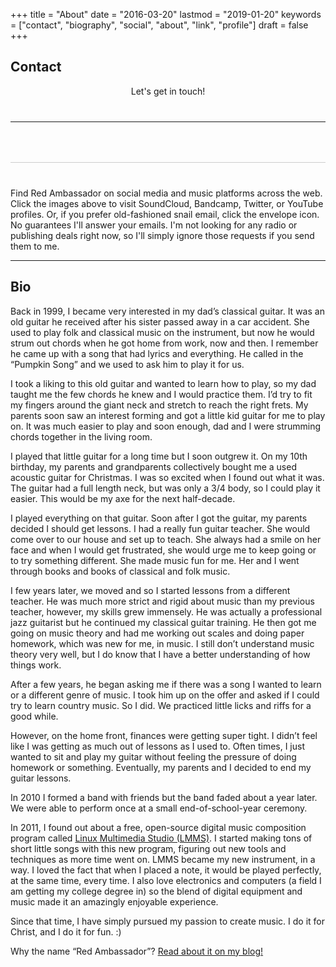 +++
title = "About"
date = "2016-03-20"
lastmod = "2019-01-20"
keywords = ["contact", "biography", "social", "about", "link", "profile"]
draft = false
+++

<style>
table {
    font-size: 40px;
    border-spacing: 10px 0px;
    /*border-collapse: separate;*/
}

tr {
    border-bottom: 1px solid #ccc;
}

table a:hover {
    font-size: 35px;
}
</style>


## Contact

<center>

Let's get in touch!

<table>
<tr>

<td>
<a target="_blank" href="https://soundcloud.com/red-ambassador" title="Soundcloud"><i style="color: #FF7700;" class="fab fa-soundcloud"></i></a>
</td>
<td>&nbsp;&nbsp;&nbsp;</td>

<td>
<a target="_blank" href="https://redambassador.bandcamp.com/" title="Bandcamp"><i style="color: #639AA9;" class="fab fa-bandcamp"></i></a>
</td>
<td>&nbsp;&nbsp;&nbsp;</td>

<td>
<a target="_blank" href="https://www.youtube.com/c/RedAmbassadorMusic1" title="YouTube"><i style="color: #e52d27;" class="fab fa-youtube"></i></a>
</td>
<td>&nbsp;&nbsp;&nbsp;</td>

<td>
<a target="_blank" href="https://twitter.com/Red_Ambassador" title="Twitter"><i style="color: #55ACEE;" class="fab fa-twitter"></i></a>
</td>
<td>&nbsp;&nbsp;&nbsp;</td>

<td>
<a target="_blank" href="https://www.last.fm/music/Red+Ambassador" title="last.fm"><i style="color: #d51007;" class="fab fa-lastfm"></i></a>
</td>
<td>&nbsp;&nbsp;&nbsp;</td>

<td>
<a target="_blank" href="mailto:RedAmbassadorMusic@live.com" title="Email"><i style="color:#000000;" class="far fa-envelope"></i></a>
</td>
<td>&nbsp;&nbsp;&nbsp;</td>

</table>
</center>
<!---</div>--->

Find Red Ambassador on social media and music platforms across the web. Click
the images above to visit SoundCloud, Bandcamp, Twitter, or YouTube profiles.
Or, if you prefer old-fashioned snail email, click the envelope icon. No
guarantees I'll answer your emails. I'm not looking for any radio or
publishing deals right now, so I'll simply ignore those requests if you send
them to me.

----

## Bio

Back in 1999, I became very interested in my dad’s classical guitar. It was an old guitar he received after his sister passed away in a car accident. She used to play folk and classical music on the instrument, but now he would strum out chords when he got home from work, now and then. I remember he came up with a song that had lyrics and everything. He called in the “Pumpkin Song” and we used to ask him to play it for us.

I took a liking to this old guitar and wanted to learn how to play, so my dad taught me the few chords he knew and I would practice them. I’d try to fit my fingers around the giant neck and stretch to reach the right frets. My parents soon saw an interest forming and got a little kid guitar for me to play on. It was much easier to play and soon enough, dad and I were strumming chords together in the living room.

I played that little guitar for a long time but I soon outgrew it. On my 10th birthday, my parents and grandparents collectively bought me a used acoustic guitar for Christmas. I was so excited when I found out what it was. The guitar had a full length neck, but was only a 3/4 body, so I could play it easier. This would be my axe for the next half-decade.

I played everything on that guitar. Soon after I got the guitar, my parents decided I should get lessons. I had a really fun guitar teacher. She would come over to our house and set up to teach. She always had a smile on her face and when I would get frustrated, she would urge me to keep going or to try something different. She made music fun for me. Her and I went through books and books of classical and folk music.

I few years later, we moved and so I started lessons from a different teacher. He was much more strict and rigid about music than my previous teacher, however, my skills grew immensely. He was actually a professional jazz guitarist but he continued my classical guitar training. He then got me going on music theory and had me working out scales and doing paper homework, which was new for me, in music. I still don’t understand music theory very well, but I do know that I have a better understanding of how things work.

After a few years, he began asking me if there was a song I wanted to learn or a different genre of music. I took him up on the offer and asked if I could try to learn country music. So I did. We practiced little licks and riffs for a good while.

However, on the home front, finances were getting super tight. I didn’t feel like I was getting as much out of lessons as I used to. Often times, I just wanted to sit and play my guitar without feeling the pressure of doing homework or something. Eventually, my parents and I decided to end my guitar lessons.

In 2010 I formed a band with friends but the band faded about a year later. We were able to perform once at a small end-of-school-year ceremony.

In 2011, I found out about a free, open-source digital music composition program called [Linux Multimedia Studio (LMMS)](https://lmms.io). I started making tons of short little songs with this new program, figuring out new tools and techniques as more time went on. LMMS became my new instrument, in a way. I loved the fact that when I placed a note, it would be played perfectly, at the same time, every time. I also love electronics and computers (a field I am getting my college degree in) so the blend of digital equipment and music made it an amazingly enjoyable experience.

Since that time, I have simply pursued my passion to create music. I do it for Christ, and I do it for fun. :)

Why the name “Red Ambassador”? [Read about it on my blog!](/blog/behind-the-name/)
